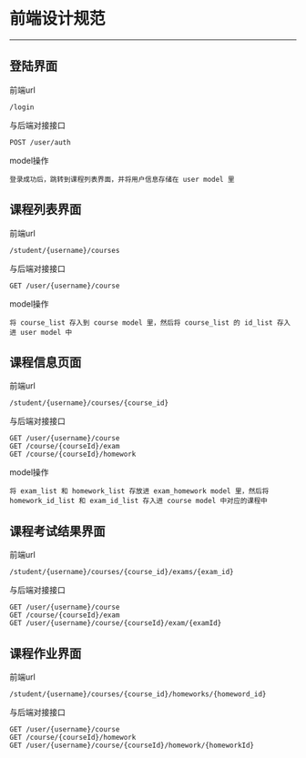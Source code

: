 # 前端设计规范

---

## 登陆界面

前端url

```
/login
```

与后端对接接口

```
POST /user/auth
```

model操作

```
登录成功后，跳转到课程列表界面，并将用户信息存储在 user model 里
```

## 课程列表界面

前端url

```
/student/{username}/courses
```

与后端对接接口

```
GET /user/{username}/course
```

model操作

```
将 course_list 存入到 course model 里，然后将 course_list 的 id_list 存入进 user model 中
```

## 课程信息页面

前端url

```
/student/{username}/courses/{course_id}
```

与后端对接接口

```
GET /user/{username}/course
GET /course/{courseId}/exam
GET /course/{courseId}/homework
```

model操作

```
将 exam_list 和 homework_list 存放进 exam_homework model 里，然后将 homework_id_list 和 exam_id_list 存入进 course model 中对应的课程中
```

## 课程考试结果界面

前端url

```
/student/{username}/courses/{course_id}/exams/{exam_id}
```

与后端对接接口

```
GET /user/{username}/course
GET /course/{courseId}/exam
GET /user/{username}/course/{courseId}/exam/{examId}
```

## 课程作业界面

前端url

```
/student/{username}/courses/{course_id}/homeworks/{homeword_id}
```

与后端对接接口

```
GET /user/{username}/course
GET /course/{courseId}/homework
GET /user/{username}/course/{courseId}/homework/{homeworkId}
```